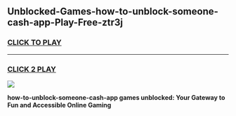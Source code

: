 
## Unblocked-Games-how-to-unblock-someone-cash-app-Play-Free-ztr3j
<h3>
<a href="https://premium76.site?title=how-to-unblock-someone-cash-app&ref=20M">CLICK TO PLAY</a></h3>
<hr>

<h3>
<a href="https://premium76.site?title=how-to-unblock-someone-cash-app&ref=20M">CLICK 2 PLAY</a>
  
</h3>

<a href="https://premium76.site?title=how-to-unblock-someone-cash-app&ref=19M"><img src="https://clearcache.store/games.png"></a>


**how-to-unblock-someone-cash-app games unblocked: Your Gateway to Fun and Accessible Online Gaming**
